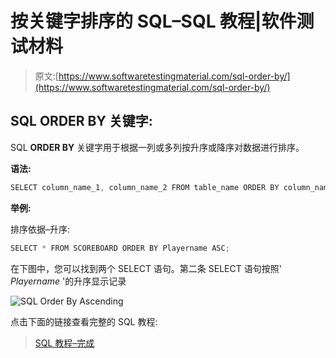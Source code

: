 # 按关键字排序的 SQL–SQL 教程|软件测试材料

> 原文:[https://www.softwaretestingmaterial.com/sql-order-by/](https://www.softwaretestingmaterial.com/sql-order-by/)

## SQL ORDER BY 关键字:

SQL **ORDER BY** 关键字用于根据一列或多列按升序或降序对数据进行排序。

**语法:**

```java
SELECT column_name_1, column_name_2 FROM table_name ORDER BY column_name_1 ASC|DESC, column_name_2 ASC|DESC;
```

**举例:**

排序依据–升序:

```java
SELECT * FROM SCOREBOARD ORDER BY Playername ASC;
```

在下图中，您可以找到两个 SELECT 语句。第二条 SELECT 语句按照' *Playername* '的升序显示记录

![SQL Order By Ascending](img/81e340152f15121e5c35d8d81459f115.png "SQL Order By Ascending")

点击下面的链接查看完整的 SQL 教程:

> [SQL 教程–完成](https://www.softwaretestingmaterial.com/sql-tutorial-complete/)